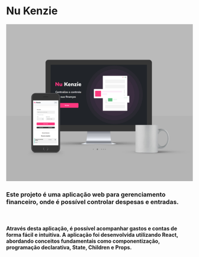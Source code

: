 # Nu Kenzie
<img src="./Readme/Mockup Nu kenzie.jpg">

### Este projeto é uma aplicação web para gerenciamento financeiro, onde é possível controlar despesas e entradas. 
<br>
<h4>Através desta aplicação, é possível acompanhar gastos e contas de forma fácil e intuitiva. A aplicação foi desenvolvida utilizando React, abordando conceitos fundamentais como componentização, programação declarativa, State, Children e Props.</h3>
